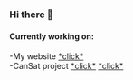 ### Hi there 👋

#### Currently working on:
  -My website <a href="https://github.com/TheSainEyereg/olejka.pw">\*click\*</a><br>
  -CanSat project <a href="https://github.com/TheSainEyereg/CanSat-ElectronJS-App">\*click\*</a> <a href="https://github.com/TheSainEyereg/CanSat-Web-interface">\*click\*</a>
